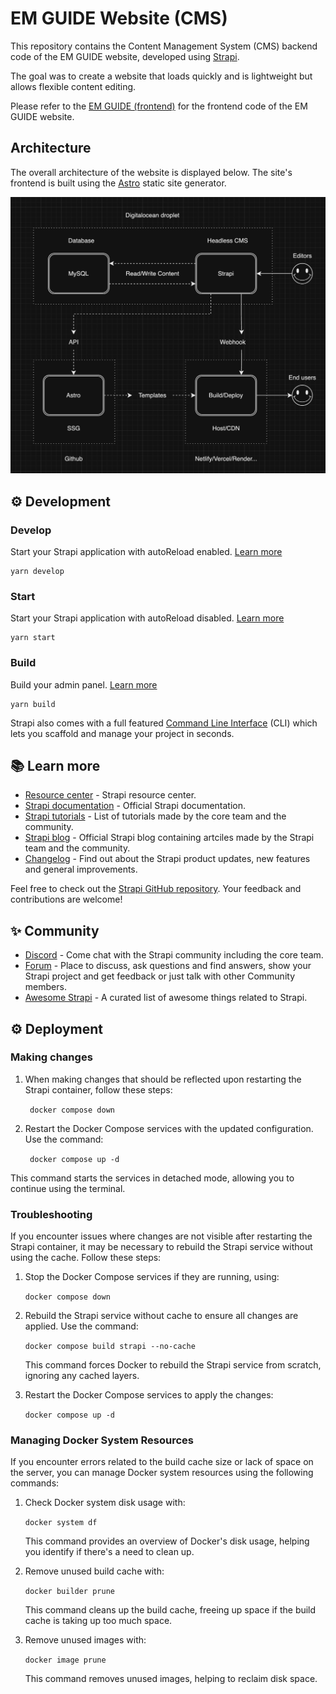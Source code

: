 # EM GUIDE Website (CMS)

This repository contains the Content Management System (CMS) backend code of the EM GUIDE website, developed using [Strapi](https://strapi.io/). 

The goal was to create a website that loads quickly and is lightweight but allows flexible content editing.

Please refer to the [EM GUIDE (frontend)](https://github.com/EM-GUIDE/em-guide-site) for the frontend code of the EM GUIDE website. 

## Architecture

The overall architecture of the website is displayed below. The site's frontend is built using the [Astro](https://astro.build/) static site generator.

![alt text](https://github.com/EM-GUIDE/.github/blob/main/profile/em_guide_site_architecture.png?raw=true)

## ⚙️ Development

### Develop

Start your Strapi application with autoReload enabled. [Learn more](https://docs.strapi.io/dev-docs/cli#strapi-develop)

```
yarn develop
```

### Start

Start your Strapi application with autoReload disabled. [Learn more](https://docs.strapi.io/dev-docs/cli#strapi-start)

```
yarn start
```

### Build

Build your admin panel. [Learn more](https://docs.strapi.io/dev-docs/cli#strapi-build)

```
yarn build
```

Strapi also comes with a full featured [Command Line Interface](https://docs.strapi.io/dev-docs/cli) (CLI) which lets you scaffold and manage your project in seconds.

## 📚 Learn more

- [Resource center](https://strapi.io/resource-center) - Strapi resource center.
- [Strapi documentation](https://docs.strapi.io) - Official Strapi documentation.
- [Strapi tutorials](https://strapi.io/tutorials) - List of tutorials made by the core team and the community.
- [Strapi blog](https://strapi.io/blog) - Official Strapi blog containing artciles made by the Strapi team and the community.
- [Changelog](https://strapi.io/changelog) - Find out about the Strapi product updates, new features and general improvements.

Feel free to check out the [Strapi GitHub repository](https://github.com/strapi/strapi). Your feedback and contributions are welcome!

## ✨ Community

- [Discord](https://discord.strapi.io) - Come chat with the Strapi community including the core team.
- [Forum](https://forum.strapi.io/) - Place to discuss, ask questions and find answers, show your Strapi project and get feedback or just talk with other Community members.
- [Awesome Strapi](https://github.com/strapi/awesome-strapi) - A curated list of awesome things related to Strapi.

## ⚙️ Deployment

### Making changes

1. When making changes that should be reflected upon restarting the Strapi container, follow these steps:

   ` docker compose down`

2. Restart the Docker Compose services with the updated configuration. Use the command:

   ` docker compose up -d`

 This command starts the services in detached mode, allowing you to continue using the terminal.

### Troubleshooting

If you encounter issues where changes are not visible after restarting the Strapi container, it may be necessary to rebuild the Strapi service without using the cache. Follow these steps:

1. Stop the Docker Compose services if they are running, using:

   `docker compose down`

2. Rebuild the Strapi service without cache to ensure all changes are applied. Use the command:

   `docker compose build strapi --no-cache`

   This command forces Docker to rebuild the Strapi service from scratch, ignoring any cached layers.

3. Restart the Docker Compose services to apply the changes:

   `docker compose up -d`

### Managing Docker System Resources

If you encounter errors related to the build cache size or lack of space on the server, you can manage Docker system resources using the following commands:

1. Check Docker system disk usage with:

   `docker system df`

   This command provides an overview of Docker's disk usage, helping you identify if there's a need to clean up.

2. Remove unused build cache with:

   `docker builder prune`

   This command cleans up the build cache, freeing up space if the build cache is taking up too much space.

3. Remove unused images with:

   `docker image prune`

   This command removes unused images, helping to reclaim disk space.
